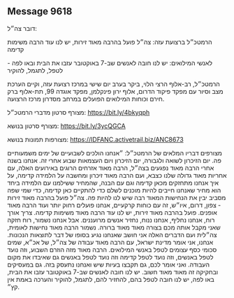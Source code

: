 ## Message 9618

דובר צה״ל: 

הרמטכ״ל ברצועת עזה: צה״ל פועל בהרבה מאוד זירות, יש לנו עוד הרבה משימות קדימה 

לאנשי המילואים: יש לנו חובה לאנשים שב-7 באוקטובר עזבו את הבית ובאו לפה - לטפל, לתגמל, להוקיר

הרמטכ״ל, רב-אלוף הרצי הלוי, ביקר בערב יום שישי במרכז רצועת עזה, וקיים הערכת מצב וסיור עם מפקד פיקוד הדרום, אלוף ירון פינקלמן, מפקד אוגדה 99, תת-אלוף ברק חירם וכוחות המילואים הפועלים במרחב מסדרון מרכז הרצועה. 

מצורף סרטון מדברי הרמטכ״ל: https://bit.ly/4bkyqph

מצורף סרטון בנושא: https://bit.ly/3ycQGCA

מצורפות תמונות בנושא: https://IDFANC.activetrail.biz/ANC8673

מצורפים דבריו המלאים של הרמטכ״ל: ״אנחנו הולכים לשבועיים של ימים משמעותיים פה. יום הזיכרון לשואה ולגבורה, יום הזיכרון ויום העצמאות שבוע אחרי זה. אנחנו בשנה אחרי הרבה מאוד נפגעים בצה״ל, הרבה מאוד אזרחים הרוגים באירועים האלה, עם אחריות מאוד גדולה שלנו כצבא, ועם הרבה מאוד זיכרון ומחשבה על הלמידה קדימה, על איך אנחנו מתחזקים מכאן קדימה וגם עם הבנה, שהמחיר ששילמנו עם הלמידה ביחד הוא מחיר שאנחנו חייבים להיות מוכנים לשלם כדי להתקיים כאן קדימה, כדי שמי שפה מסביב יבין את הנחישות המאוד רבה שיש לנו להיות פה. צה״ל פועל בהרבה מאוד זירות - צפון, דרום, איו״ש, זה עם כוחות קרקעיים, אנחנו פועלים רחוק יותר ועוד הרבה מאוד אופנים. פועל בהרבה מאוד זירות, יש לנו עוד הרבה מאוד משימות קדימה. צריך אורך רוח, אנחנו נחליף, אנחנו ננוח, נחזיר אנשים מרועננים. אבל אנחנו נשמור, רוח חזקה שאני מקבל אותה מכם בצורה מאוד מאוד ברורה. נשמור הרבה מאוד נחישות לאומית, צה״לית ועם הדברים האלה אני חושב שאנחנו נגיע בסופו של דבר לתוצאות הנכונות. 
אנחנו, אני אומר מדינת ישראל, עם הרבה מאוד עבודה של צה״ל, של אכ״א, שמים סכומי כסף עצומים לטפל באנשי המילואים. הרבה מאוד מזה הוזרם השבוע, וזה נועד לטפל באנשים, וזה נועד לטפל קדימה וזה נועד לטפל באנשים גם שאיבדו את מקום העבודה. ואני אומר לכם, גם תקבצו בעיות שיש ואנחנו נתעסק בזה. גם במעסיקים ובחקיקה זה מאוד מאוד חשוב. יש לנו חובה לאנשים שב-7 באוקטובר עזבו את הבית, באו לפה, יש לנו חובה לטפל בהם, להחזיר להם, לתגמל, להוקיר והערכה באמת אין קץ״.

